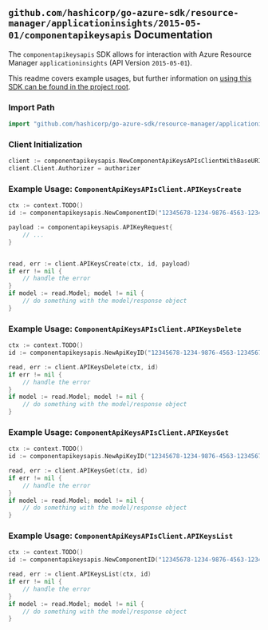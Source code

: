 
## `github.com/hashicorp/go-azure-sdk/resource-manager/applicationinsights/2015-05-01/componentapikeysapis` Documentation

The `componentapikeysapis` SDK allows for interaction with Azure Resource Manager `applicationinsights` (API Version `2015-05-01`).

This readme covers example usages, but further information on [using this SDK can be found in the project root](https://github.com/hashicorp/go-azure-sdk/tree/main/docs).

### Import Path

```go
import "github.com/hashicorp/go-azure-sdk/resource-manager/applicationinsights/2015-05-01/componentapikeysapis"
```


### Client Initialization

```go
client := componentapikeysapis.NewComponentApiKeysAPIsClientWithBaseURI("https://management.azure.com")
client.Client.Authorizer = authorizer
```


### Example Usage: `ComponentApiKeysAPIsClient.APIKeysCreate`

```go
ctx := context.TODO()
id := componentapikeysapis.NewComponentID("12345678-1234-9876-4563-123456789012", "example-resource-group", "componentValue")

payload := componentapikeysapis.APIKeyRequest{
	// ...
}


read, err := client.APIKeysCreate(ctx, id, payload)
if err != nil {
	// handle the error
}
if model := read.Model; model != nil {
	// do something with the model/response object
}
```


### Example Usage: `ComponentApiKeysAPIsClient.APIKeysDelete`

```go
ctx := context.TODO()
id := componentapikeysapis.NewApiKeyID("12345678-1234-9876-4563-123456789012", "example-resource-group", "componentValue", "keyIdValue")

read, err := client.APIKeysDelete(ctx, id)
if err != nil {
	// handle the error
}
if model := read.Model; model != nil {
	// do something with the model/response object
}
```


### Example Usage: `ComponentApiKeysAPIsClient.APIKeysGet`

```go
ctx := context.TODO()
id := componentapikeysapis.NewApiKeyID("12345678-1234-9876-4563-123456789012", "example-resource-group", "componentValue", "keyIdValue")

read, err := client.APIKeysGet(ctx, id)
if err != nil {
	// handle the error
}
if model := read.Model; model != nil {
	// do something with the model/response object
}
```


### Example Usage: `ComponentApiKeysAPIsClient.APIKeysList`

```go
ctx := context.TODO()
id := componentapikeysapis.NewComponentID("12345678-1234-9876-4563-123456789012", "example-resource-group", "componentValue")

read, err := client.APIKeysList(ctx, id)
if err != nil {
	// handle the error
}
if model := read.Model; model != nil {
	// do something with the model/response object
}
```
